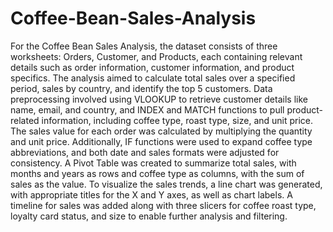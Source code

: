 # Coffee-Bean-Sales-Analysis
For the Coffee Bean Sales Analysis, the dataset consists of three worksheets: Orders, Customer, and Products, each containing relevant details such as order information, customer information, and product specifics. The analysis aimed to calculate total sales over a specified period, sales by country, and identify the top 5 customers. Data preprocessing involved using VLOOKUP to retrieve customer details like name, email, and country, and INDEX and MATCH functions to pull product-related information, including coffee type, roast type, size, and unit price. The sales value for each order was calculated by multiplying the quantity and unit price. Additionally, IF functions were used to expand coffee type abbreviations, and both date and sales formats were adjusted for consistency. A Pivot Table was created to summarize total sales, with months and years as rows and coffee type as columns, with the sum of sales as the value. To visualize the sales trends, a line chart was generated, with appropriate titles for the X and Y axes, as well as chart labels. A timeline for sales was added along with three slicers for coffee roast type, loyalty card status, and size to enable further analysis and filtering.
